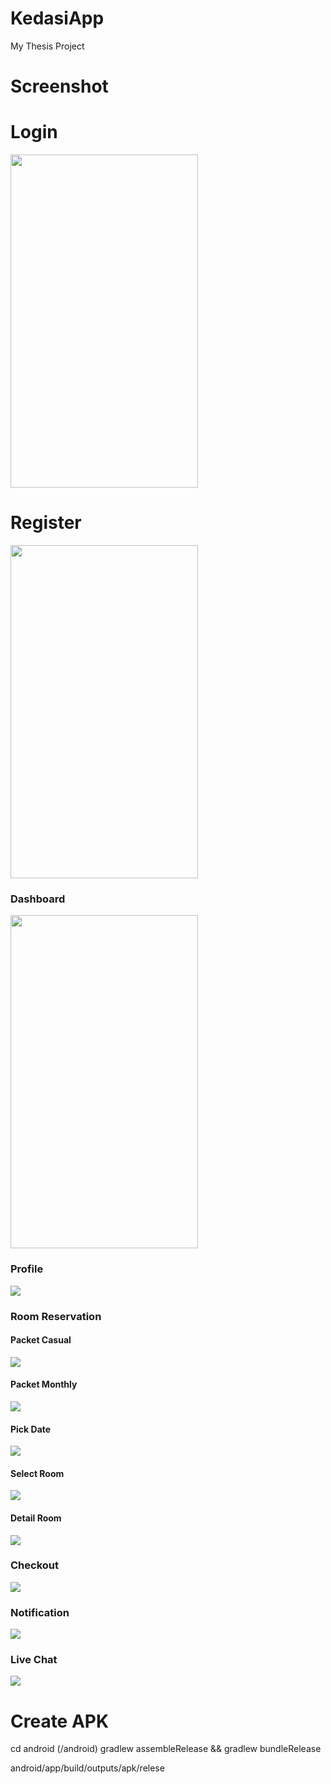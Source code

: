 # KedasiApp

My Thesis Project

# Screenshot

<div>
  <div>
    <h1>Login</h1>
    <img src="https://github.com/romadebrian/KedasiApp/blob/main/sreenshot/Login.jpg" width=300 height=533 />
  </div>
  <div>
    <h1>Register</h1>
    <img src="https://github.com/romadebrian/KedasiApp/blob/main/sreenshot/Register.jpg" width=300 height=533 />
  </div>
</div>

### Dashboard

<img src="https://github.com/romadebrian/KedasiApp/blob/main/sreenshot/Dashboard.jpg" width=300 height=533s />

### Profile

<img src="https://github.com/romadebrian/KedasiApp/blob/main/sreenshot/Profile.jpg" />

### Room Reservation

#### Packet Casual

<img src="https://github.com/romadebrian/KedasiApp/blob/main/sreenshot/Casual.jpg" />

#### Packet Monthly

<img src="https://github.com/romadebrian/KedasiApp/blob/main/sreenshot/Monthly.jpg" />

#### Pick Date

<img src="https://github.com/romadebrian/KedasiApp/blob/main/sreenshot/Pick%20Date.jpg" />

#### Select Room

<img src="https://github.com/romadebrian/KedasiApp/blob/main/sreenshot/List_Room.jpg" />

#### Detail Room

<img src="https://github.com/romadebrian/KedasiApp/blob/main/sreenshot/Detail_Room.jpg" />

### Checkout

<img src="https://github.com/romadebrian/KedasiApp/blob/main/sreenshot/Checkout.jpg" />

### Notification

<img src="https://github.com/romadebrian/KedasiApp/blob/main/sreenshot/Notification.jpg" />

### Live Chat

<img src="https://github.com/romadebrian/KedasiApp/blob/main/sreenshot/Chat.jpg" />

# Create APK

cd android (/android)
gradlew assembleRelease && gradlew bundleRelease

android/app/build/outputs/apk/relese
